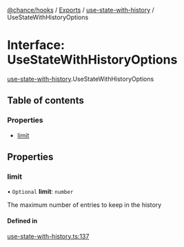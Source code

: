 [@chance/hooks](../README.md) / [Exports](../modules.md) / [use-state-with-history](../modules/use_state_with_history.md) / UseStateWithHistoryOptions

# Interface: UseStateWithHistoryOptions

[use-state-with-history](../modules/use_state_with_history.md).UseStateWithHistoryOptions

## Table of contents

### Properties

- [limit](use_state_with_history.UseStateWithHistoryOptions.md#limit)

## Properties

### limit

• `Optional` **limit**: `number`

The maximum number of entries to keep in the history

#### Defined in

[use-state-with-history.ts:137](https://github.com/chaance/hooks/blob/99e93c4/src/use-state-with-history.ts#L137)
